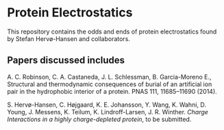 # Protein Electrostatics

This repository contains the odds and ends of protein electrostatics found by Stefan Hervø-Hansen and collaborators.

## Papers discussed includes
 A. C. Robinson, C. A. Castaneda, J. L. Schlessman, B. Garcia-Moreno E., Structural and thermodynamic consequences of burial of an artificial ion pair in the hydrophobic interior of a protein. PNAS 111, 11685–11690 (2014).

S. Hervø-Hansen, C. Højgaard, K. E. Johansson, Y. Wang, K. Wahni, D. Young, J. Messens, K. Teilum, K. Lindroff-Larsen, J. R. Winther. _Charge Interactions in a highly charge-depleted protein_, to be submitted.


